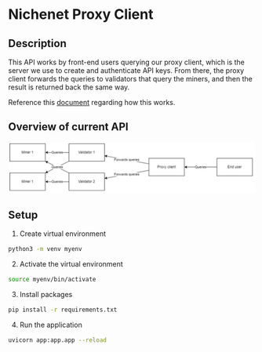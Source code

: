 # Nichenet Proxy Client

## Description 
This API works by front-end users querying our proxy client, which is the server we use to create and authenticate API keys. From there, the proxy client forwards the queries to validators that query the miners, and then the result is returned back the same way.

Reference this [document](https://docs.nichetensor.com/) regarding how this works.

## Overview of current API
![alt text](overview.png)

## Setup

1. Create virtual environment
```bash
python3 -m venv myenv
```

2. Activate the virtual environment
```bash
source myenv/bin/activate
```

3. Install packages
```bash
pip install -r requirements.txt
```

4. Run the application
```bash
uvicorn app:app.app --reload
```
